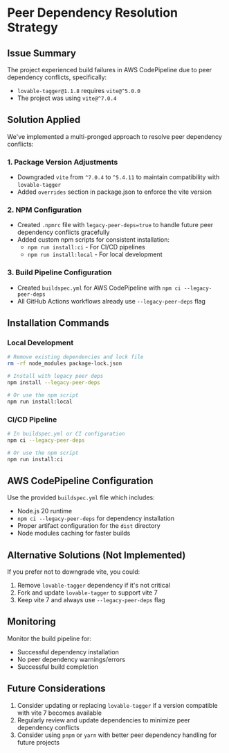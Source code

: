 # Peer Dependency Resolution Strategy

## Issue Summary

The project experienced build failures in AWS CodePipeline due to peer dependency conflicts, specifically:
- `lovable-tagger@1.1.8` requires `vite@^5.0.0`
- The project was using `vite@^7.0.4`

## Solution Applied

We've implemented a multi-pronged approach to resolve peer dependency conflicts:

### 1. Package Version Adjustments
- Downgraded `vite` from `^7.0.4` to `^5.4.11` to maintain compatibility with `lovable-tagger`
- Added `overrides` section in package.json to enforce the vite version

### 2. NPM Configuration
- Created `.npmrc` file with `legacy-peer-deps=true` to handle future peer dependency conflicts gracefully
- Added custom npm scripts for consistent installation:
  - `npm run install:ci` - For CI/CD pipelines
  - `npm run install:local` - For local development

### 3. Build Pipeline Configuration
- Created `buildspec.yml` for AWS CodePipeline with `npm ci --legacy-peer-deps`
- All GitHub Actions workflows already use `--legacy-peer-deps` flag

## Installation Commands

### Local Development
```bash
# Remove existing dependencies and lock file
rm -rf node_modules package-lock.json

# Install with legacy peer deps
npm install --legacy-peer-deps

# Or use the npm script
npm run install:local
```

### CI/CD Pipeline
```bash
# In buildspec.yml or CI configuration
npm ci --legacy-peer-deps

# Or use the npm script
npm run install:ci
```

## AWS CodePipeline Configuration

Use the provided `buildspec.yml` file which includes:
- Node.js 20 runtime
- `npm ci --legacy-peer-deps` for dependency installation
- Proper artifact configuration for the `dist` directory
- Node modules caching for faster builds

## Alternative Solutions (Not Implemented)

If you prefer not to downgrade vite, you could:
1. Remove `lovable-tagger` dependency if it's not critical
2. Fork and update `lovable-tagger` to support vite 7
3. Keep vite 7 and always use `--legacy-peer-deps` flag

## Monitoring

Monitor the build pipeline for:
- Successful dependency installation
- No peer dependency warnings/errors
- Successful build completion

## Future Considerations

1. Consider updating or replacing `lovable-tagger` if a version compatible with vite 7 becomes available
2. Regularly review and update dependencies to minimize peer dependency conflicts
3. Consider using `pnpm` or `yarn` with better peer dependency handling for future projects